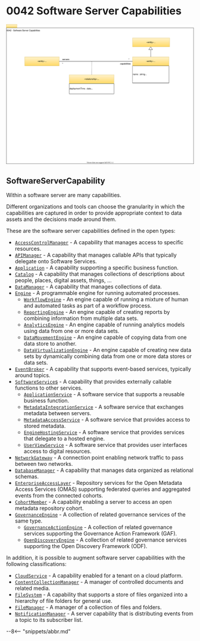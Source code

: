 <!-- SPDX-License-Identifier: CC-BY-4.0 -->
<!-- Copyright Contributors to the Egeria project. -->

# 0042 Software Server Capabilities

![UML](0042-Software-Server-Capabilities.svg)

## SoftwareServerCapability

Within a software server are many capabilities.

Different organizations and tools can choose the granularity in which the capabilities are captured in order to provide appropriate context to data assets and the decisions made around them.

These are the software server capabilities defined in the open types:

- [`AccessControlManager`](/egeria-docs/types/0/0050-Applications-and-Processes/#apimanager) - A capability that manages access to specific resources.
- [`APIManager`](/egeria-docs/types/0/0050-Applications-and-Processes/#apimanager) - A capability that manages callable APIs that typically delegate onto Software Services.
- [`Application`](/egeria-docs/types/0/0050-Applications-and-Processes/#application) - A capability supporting a specific business function.
- [`Catalog`](/egeria-docs/types/0/0050-Applications-and-Processes/#catalog) - A capability that manages collections of descriptions about people, places, digital assets, things, ...
- [`DataManager`](/egeria-docs/types/0/0050-Applications-and-Processes/#datamanager) - A capability that manages collections of data.
- [`Engine`](/egeria-docs/types/0/0055-Data-Processing-Engines/#engine) - A programmable engine for running automated processes.
    - [`WorkflowEngine`](/egeria-docs/types/0/0055-Data-Processing-Engines/#workflowengine) - An engine capable of running a mixture of human and automated tasks as part of a workflow process.
    - [`ReportingEngine`](/egeria-docs/types/0/0055-Data-Processing-Engines/#reportingengine) - An engine capable of creating reports by combining information from multiple data sets.
    - [`AnalyticsEngine`](/egeria-docs/types/0/0055-Data-Processing-Engines/#analyticsengine) - An engine capable of running analytics models using data from one or more data sets.
    - [`DataMovementEngine`](/egeria-docs/types/0/0055-Data-Processing-Engines/#datamovementengine) - An engine capable of copying data from one data store to another.
    - [`DataVirtualizationEngine`](/egeria-docs/types/0/0055-Data-Processing-Engines/#datavirtualizationengine) - An engine capable of creating new data sets by dynamically combining data from one or more data stores or data sets.
- [`EventBroker`](/egeria-docs/types/0/0050-Applications-and-Processes/#eventbroker) - A capability that supports event-based services, typically around topics.
- [`SoftwareService`s](/egeria-docs/types/0/0057-Software-Services/#softwareservice) - A capability that provides externally callable functions to other services.
    - [`ApplicationService`](/egeria-docs/types/0/0057-Software-Services/#applicationservice) - A software service that supports a reusable business function.
    - [`MetadataIntegrationService`](/egeria-docs/types/0/0057-Software-Services/#metadataintegrationservice) - A software service that exchanges metadata between servers.
    - [`MetadataAccessService`](/egeria-docs/types/0/0057-Software-Services/#metadataaccessservice) - A software service that provides access to stored metadata.
    - [`EngineHostingService`](/egeria-docs/types/0/0057-Software-Services/#enginehostingservice) - A software service that provides services that delegate to a hosted engine.
    - [`UserViewService`](/egeria-docs/types/0/0057-Software-Services/#userviewservice) - A software service that provides user interfaces access to digital resources.
- [`NetworkGateway`](/egeria-docs/types/0/0070-Networks-and-Gateways/#networkgateway) - A connection point enabling network traffic to pass between two networks.
- [`DatabaseManager`](/egeria-docs/types/2/0224-Databases/#databasemanager) - A capability that manages data organized as relational schemas.
- [`EnterpriseAccessLayer`](/egeria-docs/types/2/0225-Metadata-Repositories/#enterpriseaccesslayer) - Repository services for the Open Metadata Access Services (OMAS) supporting federated queries and aggregated events from the connected cohorts.
- [`CohortMember`](/egeria-docs/types/2/0225-Metadata-Repositories/#cohortmember) - A capability enabling a server to access an open metadata repository cohort.
- [`GovernanceEngine`](/egeria-docs/types/4/0461-Governance-Engines/#governanceengine) - A collection of related governance services of the same type.
    - [`GovernanceActionEngine`](/egeria-docs/types/4/0461-Governance-Engines/#governanceactionengine) - A collection of related governance services supporting the Governance Action Framework (GAF).
    - [`OpenDiscoveryEngine`](/egeria-docs/types/6/0601-Open-Discovery-Engine/#opendiscoveryengine) - A collection of related governance services supporting the Open Discovery Framework (ODF).

In addition, it is possible to augment software server capabilities with the following classifications:

- [`CloudService`](/egeria-docs/types/0/0090-Cloud-Platforms-and-Services/#cloudservice) - A capability enabled for a tenant on a cloud platform.
- [`ContentCollectionManager`](/egeria-docs/types/2/0221-Document-Stores/#contentcollectionmanager) - A manager of controlled documents and related media.
- [`FileSystem`](/egeria-docs/types/2/0220-Files-and-Folders/#filesystem) - A capability that supports a store of files organized into a hierarchy of file folders for general use.
- [`FileManager`](/egeria-docs/types/2/0220-Files-and-Folders/#filemanager) - A manager of a collection of files and folders.
- [`NotificationManager`](/egeria-docs/types/2/0223-Events-and-Logs/#notificationmanager) - A server capability that is distributing events from a topic to its subscriber list.

--8<-- "snippets/abbr.md"
